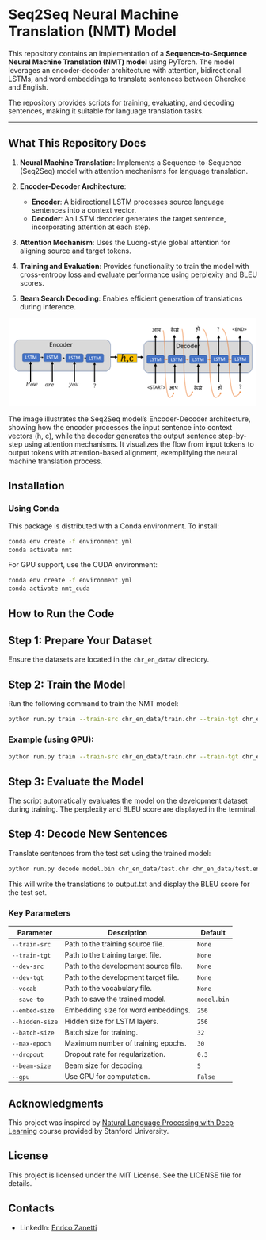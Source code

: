 # Seq2Seq Neural Machine Translation (NMT) Model

This repository contains an implementation of a **Sequence-to-Sequence Neural Machine Translation (NMT) model** using PyTorch. The model leverages an encoder-decoder architecture with attention, bidirectional LSTMs, and word embeddings to translate sentences between Cherokee and English.

The repository provides scripts for training, evaluating, and decoding sentences, making it suitable for language translation tasks.

---

## What This Repository Does

1. **Neural Machine Translation**: Implements a Sequence-to-Sequence (Seq2Seq) model with attention mechanisms for language translation.

2. **Encoder-Decoder Architecture**:
   - **Encoder**: A bidirectional LSTM processes source language sentences into a context vector.
   - **Decoder**: An LSTM decoder generates the target sentence, incorporating attention at each step.

3. **Attention Mechanism**: Uses the Luong-style global attention for aligning source and target tokens.

4. **Training and Evaluation**: Provides functionality to train the model with cross-entropy loss and evaluate performance using perplexity and BLEU scores.

5. **Beam Search Decoding**: Enables efficient generation of translations during inference.

<p align="center">
  <img src="images/nmt-image.png" alt="nmt-architecture" width="500"/>
</p>

The image illustrates the Seq2Seq model’s Encoder-Decoder architecture, showing how the encoder processes the input sentence into context vectors (h, c), while the decoder generates the output sentence step-by-step using attention mechanisms. It visualizes the flow from input tokens to output tokens with attention-based alignment, exemplifying the neural machine translation process.

## Installation

### Using Conda
This package is distributed with a Conda environment. To install:

```bash
conda env create -f environment.yml
conda activate nmt
```

For GPU support, use the CUDA environment:

```bash
conda env create -f environment.yml
conda activate nmt_cuda
```

## How to Run the Code

## Step 1: Prepare Your Dataset

Ensure the datasets are located in the `chr_en_data/` directory.

## Step 2: Train the Model

Run the following command to train the NMT model:

```bash
python run.py train --train-src chr_en_data/train.chr --train-tgt chr_en_data/train.en --dev-src chr_en_data/dev.chr --dev-tgt chr_en_data/dev.en --vocab vocab.json --save-to model.bin
```

### Example (using GPU):

```bash
python run.py train --train-src chr_en_data/train.chr --train-tgt chr_en_data/train.en --dev-src chr_en_data/dev.chr --dev-tgt chr_en_data/dev.en --vocab vocab.json --save-to model.bin --gpu
```

## Step 3: Evaluate the Model

The script automatically evaluates the model on the development dataset during training. The perplexity and BLEU score are displayed in the terminal.

## Step 4: Decode New Sentences

Translate sentences from the test set using the trained model:

```bash
python run.py decode model.bin chr_en_data/test.chr chr_en_data/test.en output.txt --gpu
```

This will write the translations to output.txt and display the BLEU score for the test set.

### Key Parameters

| **Parameter**      | **Description**                                   | **Default** |
|---------------------|---------------------------------------------------|-------------|
| `--train-src`       | Path to the training source file.                 | `None`      |
| `--train-tgt`       | Path to the training target file.                 | `None`      |
| `--dev-src`         | Path to the development source file.              | `None`      |
| `--dev-tgt`         | Path to the development target file.              | `None`      |
| `--vocab`           | Path to the vocabulary file.                      | `None`      |
| `--save-to`         | Path to save the trained model.                   | `model.bin` |
| `--embed-size`      | Embedding size for word embeddings.               | `256`       |
| `--hidden-size`     | Hidden size for LSTM layers.                      | `256`       |
| `--batch-size`      | Batch size for training.                          | `32`        |
| `--max-epoch`       | Maximum number of training epochs.                | `30`        |
| `--dropout`         | Dropout rate for regularization.                  | `0.3`       |
| `--beam-size`       | Beam size for decoding.                           | `5`         |
| `--gpu`             | Use GPU for computation.                          | `False`     |

## Acknowledgments

This project was inspired by [Natural Language Processing with Deep Learning](https://online.stanford.edu/courses/xcs224n-natural-language-processing-deep-learning) course provided by Stanford University.

## License

This project is licensed under the MIT License. See the LICENSE file for details.

## Contacts

- LinkedIn: [Enrico Zanetti](https://www.linkedin.com/in/enrico-zanetti/)
